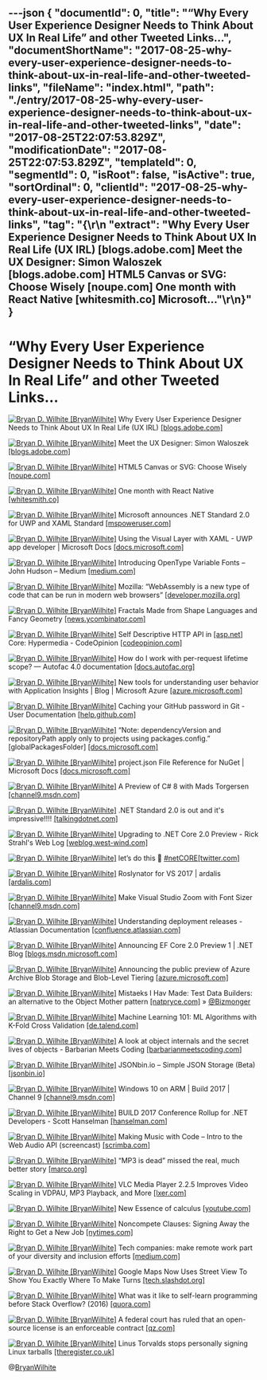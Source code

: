 ---json
{
  "documentId": 0,
  "title": "“Why Every User Experience Designer Needs to Think About UX In Real Life” and other Tweeted Links…",
  "documentShortName": "2017-08-25-why-every-user-experience-designer-needs-to-think-about-ux-in-real-life-and-other-tweeted-links",
  "fileName": "index.html",
  "path": "./entry/2017-08-25-why-every-user-experience-designer-needs-to-think-about-ux-in-real-life-and-other-tweeted-links",
  "date": "2017-08-25T22:07:53.829Z",
  "modificationDate": "2017-08-25T22:07:53.829Z",
  "templateId": 0,
  "segmentId": 0,
  "isRoot": false,
  "isActive": true,
  "sortOrdinal": 0,
  "clientId": "2017-08-25-why-every-user-experience-designer-needs-to-think-about-ux-in-real-life-and-other-tweeted-links",
  "tag": "{\r\n  \"extract\": \"Why Every User Experience Designer Needs to Think About UX In Real Life (UX IRL) [blogs.adobe.com] Meet the UX Designer: Simon Waloszek [blogs.adobe.com] HTML5 Canvas or SVG: Choose Wisely [noupe.com] One month with React Native [whitesmith.co] Microsoft...\"\r\n}"
}
---

# “Why Every User Experience Designer Needs to Think About UX In Real Life” and other Tweeted Links…

[<img alt="Bryan D. Wilhite [BryanWilhite]" src="https://songhay.blob.core.windows.net/shared-social-twitter/BryanWilhite.jpeg">](http://songhayblog.azurewebsites.net/ "Bryan D. Wilhite [BryanWilhite]") Why Every User Experience Designer Needs to Think About UX In Real Life (UX IRL) [[blogs.adobe.com]](https://blogs.adobe.com/creativecloud/why-every-user-experience-designer-needs-to-think-about-ux-in-real-life-ux-irl/)

[<img alt="Bryan D. Wilhite [BryanWilhite]" src="https://songhay.blob.core.windows.net/shared-social-twitter/BryanWilhite.jpeg">](http://songhayblog.azurewebsites.net/ "Bryan D. Wilhite [BryanWilhite]") Meet the UX Designer: Simon Waloszek [[blogs.adobe.com]](https://blogs.adobe.com/creativecloud/meet-the-ux-designer-simon-waloszek/)

[<img alt="Bryan D. Wilhite [BryanWilhite]" src="https://songhay.blob.core.windows.net/shared-social-twitter/BryanWilhite.jpeg">](http://songhayblog.azurewebsites.net/ "Bryan D. Wilhite [BryanWilhite]") HTML5 Canvas or SVG: Choose Wisely [[noupe.com]](https://www.noupe.com/design/html5-canvas-or-svg-choose-wisely.html)

[<img alt="Bryan D. Wilhite [BryanWilhite]" src="https://songhay.blob.core.windows.net/shared-social-twitter/BryanWilhite.jpeg">](http://songhayblog.azurewebsites.net/ "Bryan D. Wilhite [BryanWilhite]") One month with React Native [[whitesmith.co]](https://www.whitesmith.co/blog/one-month-with-react-native/)

[<img alt="Bryan D. Wilhite [BryanWilhite]" src="https://songhay.blob.core.windows.net/shared-social-twitter/BryanWilhite.jpeg">](http://songhayblog.azurewebsites.net/ "Bryan D. Wilhite [BryanWilhite]") Microsoft announces .NET Standard 2.0 for UWP and XAML Standard [[mspoweruser.com]](https://mspoweruser.com/dont-post-microsoft-announces-net-standard-2-0-uwp-xaml-standard/)

[<img alt="Bryan D. Wilhite [BryanWilhite]" src="https://songhay.blob.core.windows.net/shared-social-twitter/BryanWilhite.jpeg">](http://songhayblog.azurewebsites.net/ "Bryan D. Wilhite [BryanWilhite]") Using the Visual Layer with XAML - UWP app developer | Microsoft Docs [[docs.microsoft.com]](https://docs.microsoft.com/en-us/windows/uwp/composition/using-the-visual-layer-with-xaml)

[<img alt="Bryan D. Wilhite [BryanWilhite]" src="https://songhay.blob.core.windows.net/shared-social-twitter/BryanWilhite.jpeg">](http://songhayblog.azurewebsites.net/ "Bryan D. Wilhite [BryanWilhite]") Introducing OpenType Variable Fonts – John Hudson – Medium [[medium.com]](https://medium.com/@tiro/https-medium-com-tiro-introducing-opentype-variable-fonts-12ba6cd2369)

[<img alt="Bryan D. Wilhite [BryanWilhite]" src="https://songhay.blob.core.windows.net/shared-social-twitter/BryanWilhite.jpeg">](http://songhayblog.azurewebsites.net/ "Bryan D. Wilhite [BryanWilhite]") Mozilla: “WebAssembly is a new type of code that can be run in modern web browsers” [[developer.mozilla.org]](https://developer.mozilla.org/en-US/docs/WebAssembly)

[<img alt="Bryan D. Wilhite [BryanWilhite]" src="https://songhay.blob.core.windows.net/shared-social-twitter/BryanWilhite.jpeg">](http://songhayblog.azurewebsites.net/ "Bryan D. Wilhite [BryanWilhite]") Fractals Made from Shape Languages and Fancy Geometry [[news.ycombinator.com]](https://news.ycombinator.com/item?id=14329548)

[<img alt="Bryan D. Wilhite [BryanWilhite]" src="https://songhay.blob.core.windows.net/shared-social-twitter/BryanWilhite.jpeg">](http://songhayblog.azurewebsites.net/ "Bryan D. Wilhite [BryanWilhite]") Self Descriptive HTTP API in [[asp.net]](http://ASP.NET) Core: Hypermedia - CodeOpinion [[codeopinion.com]](https://codeopinion.com/self-descriptive-http-api-in-asp-net-core-hypermedia/)

[<img alt="Bryan D. Wilhite [BryanWilhite]" src="https://songhay.blob.core.windows.net/shared-social-twitter/BryanWilhite.jpeg">](http://songhayblog.azurewebsites.net/ "Bryan D. Wilhite [BryanWilhite]") How do I work with per-request lifetime scope? — Autofac 4.0 documentation [[docs.autofac.org]](http://docs.autofac.org/en/latest/faq/per-request-scope.html)

[<img alt="Bryan D. Wilhite [BryanWilhite]" src="https://songhay.blob.core.windows.net/shared-social-twitter/BryanWilhite.jpeg">](http://songhayblog.azurewebsites.net/ "Bryan D. Wilhite [BryanWilhite]") New tools for understanding user behavior with Application Insights | Blog | Microsoft Azure [[azure.microsoft.com]](https://azure.microsoft.com/en-us/blog/new-tools-for-understanding-user-behavior-with-application-insights/)

[<img alt="Bryan D. Wilhite [BryanWilhite]" src="https://songhay.blob.core.windows.net/shared-social-twitter/BryanWilhite.jpeg">](http://songhayblog.azurewebsites.net/ "Bryan D. Wilhite [BryanWilhite]") Caching your GitHub password in Git - User Documentation [[help.github.com]](https://help.github.com/articles/caching-your-github-password-in-git/#platform-linux)

[<img alt="Bryan D. Wilhite [BryanWilhite]" src="https://songhay.blob.core.windows.net/shared-social-twitter/BryanWilhite.jpeg">](http://songhayblog.azurewebsites.net/ "Bryan D. Wilhite [BryanWilhite]") “Note: dependencyVersion and repositoryPath apply only to projects using packages.config.” [globalPackagesFolder] [[docs.microsoft.com]](https://docs.microsoft.com/en-us/nuget/schema/nuget-config-file)

[<img alt="Bryan D. Wilhite [BryanWilhite]" src="https://songhay.blob.core.windows.net/shared-social-twitter/BryanWilhite.jpeg">](http://songhayblog.azurewebsites.net/ "Bryan D. Wilhite [BryanWilhite]") project.json File Reference for NuGet | Microsoft Docs [[docs.microsoft.com]](https://docs.microsoft.com/en-us/nuget/schema/project-json)

[<img alt="Bryan D. Wilhite [BryanWilhite]" src="https://songhay.blob.core.windows.net/shared-social-twitter/BryanWilhite.jpeg">](http://songhayblog.azurewebsites.net/ "Bryan D. Wilhite [BryanWilhite]") A Preview of C# 8 with Mads Torgersen [[channel9.msdn.com]](https://channel9.msdn.com/Blogs/Seth-Juarez/A-Preview-of-C-8-with-Mads-Torgersen)

[<img alt="Bryan D. Wilhite [BryanWilhite]" src="https://songhay.blob.core.windows.net/shared-social-twitter/BryanWilhite.jpeg">](http://songhayblog.azurewebsites.net/ "Bryan D. Wilhite [BryanWilhite]") .NET Standard 2.0 is out and it's impressive!!!! [[talkingdotnet.com]](http://www.talkingdotnet.com/whats-new-in-net-standard-2/)

[<img alt="Bryan D. Wilhite [BryanWilhite]" src="https://songhay.blob.core.windows.net/shared-social-twitter/BryanWilhite.jpeg">](http://songhayblog.azurewebsites.net/ "Bryan D. Wilhite [BryanWilhite]") Upgrading to .NET Core 2.0 Preview - Rick Strahl's Web Log [[weblog.west-wind.com]](https://weblog.west-wind.com/posts/2017/May/15/Upgrading-to-NET-Core-20-Preview)

[<img alt="Bryan D. Wilhite [BryanWilhite]" src="https://songhay.blob.core.windows.net/shared-social-twitter/BryanWilhite.jpeg">](http://songhayblog.azurewebsites.net/ "Bryan D. Wilhite [BryanWilhite]") let’s do this 🤠 [#netCORE](http://twitter.com/search?q=%23netCORE)[[twitter.com]](https://twitter.com/BryanWilhite/status/900436882554732544/photo/1)

[<img alt="Bryan D. Wilhite [BryanWilhite]" src="https://songhay.blob.core.windows.net/shared-social-twitter/BryanWilhite.jpeg">](http://songhayblog.azurewebsites.net/ "Bryan D. Wilhite [BryanWilhite]") Roslynator for VS 2017 | ardalis [[ardalis.com]](https://ardalis.com/roslynator-for-vs-2017)

[<img alt="Bryan D. Wilhite [BryanWilhite]" src="https://songhay.blob.core.windows.net/shared-social-twitter/BryanWilhite.jpeg">](http://songhayblog.azurewebsites.net/ "Bryan D. Wilhite [BryanWilhite]") Make Visual Studio Zoom with Font Sizer [[channel9.msdn.com]](https://channel9.msdn.com/coding4fun/blog/Make-Visual-Studio-Zoom-with-Font-Sizer)

[<img alt="Bryan D. Wilhite [BryanWilhite]" src="https://songhay.blob.core.windows.net/shared-social-twitter/BryanWilhite.jpeg">](http://songhayblog.azurewebsites.net/ "Bryan D. Wilhite [BryanWilhite]") Understanding deployment releases - Atlassian Documentation [[confluence.atlassian.com]](https://confluence.atlassian.com/bamboo/understanding-deployment-releases-357335182.html)

[<img alt="Bryan D. Wilhite [BryanWilhite]" src="https://songhay.blob.core.windows.net/shared-social-twitter/BryanWilhite.jpeg">](http://songhayblog.azurewebsites.net/ "Bryan D. Wilhite [BryanWilhite]") Announcing EF Core 2.0 Preview 1 | .NET Blog [[blogs.msdn.microsoft.com]](https://blogs.msdn.microsoft.com/dotnet/2017/05/12/announcing-ef-core-2-0-preview-1/)

[<img alt="Bryan D. Wilhite [BryanWilhite]" src="https://songhay.blob.core.windows.net/shared-social-twitter/BryanWilhite.jpeg">](http://songhayblog.azurewebsites.net/ "Bryan D. Wilhite [BryanWilhite]") Announcing the public preview of Azure Archive Blob Storage and Blob-Level Tiering [[azure.microsoft.com]](https://azure.microsoft.com/blog/announcing-the-public-preview-of-azure-archive-blob-storage-and-blob-level-tiering/)

[<img alt="Bryan D. Wilhite [BryanWilhite]" src="https://songhay.blob.core.windows.net/shared-social-twitter/BryanWilhite.jpeg">](http://songhayblog.azurewebsites.net/ "Bryan D. Wilhite [BryanWilhite]") Mistaeks I Hav Made: Test Data Builders: an alternative to the Object Mother pattern [[natpryce.com]](http://www.natpryce.com/articles/000714.html) » [@Bizmonger](http://twitter.com/Bizmonger)

[<img alt="Bryan D. Wilhite [BryanWilhite]" src="https://songhay.blob.core.windows.net/shared-social-twitter/BryanWilhite.jpeg">](http://songhayblog.azurewebsites.net/ "Bryan D. Wilhite [BryanWilhite]") Machine Learning 101: ML Algorithms with K-Fold Cross Validation [[de.talend.com]](http://de.talend.com/blog/2017/05/15/testing-machine-learning-algorithms-with-k-fold-cross-validation)

[<img alt="Bryan D. Wilhite [BryanWilhite]" src="https://songhay.blob.core.windows.net/shared-social-twitter/BryanWilhite.jpeg">](http://songhayblog.azurewebsites.net/ "Bryan D. Wilhite [BryanWilhite]") A look at object internals and the secret lives of objects - Barbarian Meets Coding [[barbarianmeetscoding.com]](https://www.barbarianmeetscoding.com/blog/2017/05/16/a-look-at-object-internals-and-the-secret-lives-of-objects/)

[<img alt="Bryan D. Wilhite [BryanWilhite]" src="https://songhay.blob.core.windows.net/shared-social-twitter/BryanWilhite.jpeg">](http://songhayblog.azurewebsites.net/ "Bryan D. Wilhite [BryanWilhite]") JSONbin.io – Simple JSON Storage (Beta) [[jsonbin.io]](https://jsonbin.io/)

[<img alt="Bryan D. Wilhite [BryanWilhite]" src="https://songhay.blob.core.windows.net/shared-social-twitter/BryanWilhite.jpeg">](http://songhayblog.azurewebsites.net/ "Bryan D. Wilhite [BryanWilhite]") Windows 10 on ARM | Build 2017 | Channel 9 [[channel9.msdn.com]](https://channel9.msdn.com/Events/Build/2017/P4171)

[<img alt="Bryan D. Wilhite [BryanWilhite]" src="https://songhay.blob.core.windows.net/shared-social-twitter/BryanWilhite.jpeg">](http://songhayblog.azurewebsites.net/ "Bryan D. Wilhite [BryanWilhite]") BUILD 2017 Conference Rollup for .NET Developers - Scott Hanselman [[hanselman.com]](https://www.hanselman.com/blog/BUILD2017ConferenceRollupForNETDevelopers.aspx)

[<img alt="Bryan D. Wilhite [BryanWilhite]" src="https://songhay.blob.core.windows.net/shared-social-twitter/BryanWilhite.jpeg">](http://songhayblog.azurewebsites.net/ "Bryan D. Wilhite [BryanWilhite]") Making Music with Code – Intro to the Web Audio API (screencast) [[scrimba.com]](https://scrimba.com/casts/cast-2091)

[<img alt="Bryan D. Wilhite [BryanWilhite]" src="https://songhay.blob.core.windows.net/shared-social-twitter/BryanWilhite.jpeg">](http://songhayblog.azurewebsites.net/ "Bryan D. Wilhite [BryanWilhite]") “MP3 is dead” missed the real, much better story [[marco.org]](https://marco.org/2017/05/15/mp3-isnt-dead)

[<img alt="Bryan D. Wilhite [BryanWilhite]" src="https://songhay.blob.core.windows.net/shared-social-twitter/BryanWilhite.jpeg">](http://songhayblog.azurewebsites.net/ "Bryan D. Wilhite [BryanWilhite]") VLC Media Player 2.2.5 Improves Video Scaling in VDPAU, MP3 Playback, and More [[lxer.com]](http://lxer.com/module/newswire/ext_link.php?rid=242308)

[<img alt="Bryan D. Wilhite [BryanWilhite]" src="https://songhay.blob.core.windows.net/shared-social-twitter/BryanWilhite.jpeg">](http://songhayblog.azurewebsites.net/ "Bryan D. Wilhite [BryanWilhite]") New Essence of calculus [[youtube.com]](https://www.youtube.com/watch?v=3d6DsjIBzJ4&list=PLZHQObOWTQDMsr9K-rj53DwVRMYO3t5Yr&index=11)

[<img alt="Bryan D. Wilhite [BryanWilhite]" src="https://songhay.blob.core.windows.net/shared-social-twitter/BryanWilhite.jpeg">](http://songhayblog.azurewebsites.net/ "Bryan D. Wilhite [BryanWilhite]") Noncompete Clauses: Signing Away the Right to Get a New Job [[nytimes.com]](https://www.nytimes.com/2017/05/13/business/noncompete-clauses.html)

[<img alt="Bryan D. Wilhite [BryanWilhite]" src="https://songhay.blob.core.windows.net/shared-social-twitter/BryanWilhite.jpeg">](http://songhayblog.azurewebsites.net/ "Bryan D. Wilhite [BryanWilhite]") Tech companies: make remote work part of your diversity and inclusion efforts [[medium.com]](https://medium.com/@margotcodes/tech-companies-make-remote-work-part-of-your-diversity-and-inclusion-efforts-b100ab74bf97)

[<img alt="Bryan D. Wilhite [BryanWilhite]" src="https://songhay.blob.core.windows.net/shared-social-twitter/BryanWilhite.jpeg">](http://songhayblog.azurewebsites.net/ "Bryan D. Wilhite [BryanWilhite]") Google Maps Now Uses Street View To Show You Exactly Where To Make Turns [[tech.slashdot.org]](https://tech.slashdot.org/story/17/05/12/1825225/google-maps-now-uses-street-view-to-show-you-exactly-where-to-make-turns?utm_source=feedly1.0mainlinkanon&utm_medium=feed)

[<img alt="Bryan D. Wilhite [BryanWilhite]" src="https://songhay.blob.core.windows.net/shared-social-twitter/BryanWilhite.jpeg">](http://songhayblog.azurewebsites.net/ "Bryan D. Wilhite [BryanWilhite]") What was it like to self-learn programming before Stack Overflow? (2016) [[quora.com]](https://www.quora.com/What-was-it-like-to-self-learn-programming-before-Stack-Overflow)

[<img alt="Bryan D. Wilhite [BryanWilhite]" src="https://songhay.blob.core.windows.net/shared-social-twitter/BryanWilhite.jpeg">](http://songhayblog.azurewebsites.net/ "Bryan D. Wilhite [BryanWilhite]") A federal court has ruled that an open-source license is an enforceable contract [[qz.com]](https://qz.com/981029/a-federal-court-has-ruled-that-an-open-source-license-is-an-enforceable-contract/)

[<img alt="Bryan D. Wilhite [BryanWilhite]" src="https://songhay.blob.core.windows.net/shared-social-twitter/BryanWilhite.jpeg">](http://songhayblog.azurewebsites.net/ "Bryan D. Wilhite [BryanWilhite]") Linus Torvalds stops personally signing Linux tarballs [[theregister.co.uk]](https://www.theregister.co.uk/2017/05/14/linux_4_12_rc1_released/)

@[BryanWilhite](https://twitter.com/BryanWilhite)
